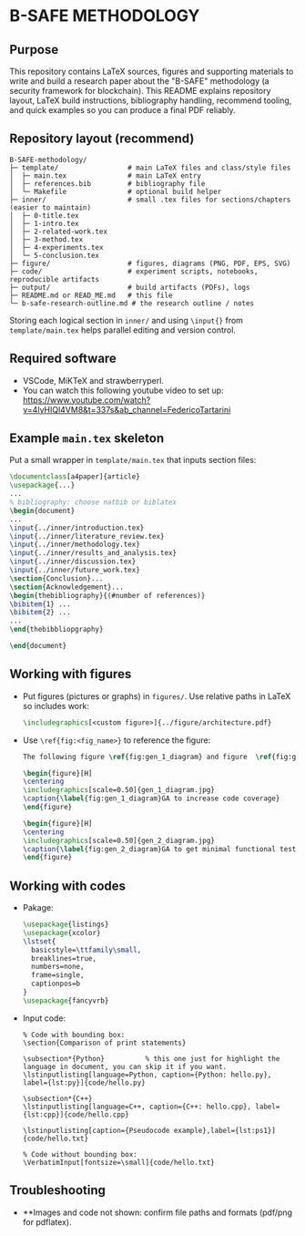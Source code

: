 # B-SAFE METHODOLOGY

## Purpose
This  repository contains LaTeX sources, figures and supporting materials to write and build a research paper about the "B-SAFE" methodology (a security framework for blockchain). This README explains repository layout, LaTeX build instructions, bibliography handling, recommend tooling, and quick examples so you can produce a final PDF reliably.

## Repository layout (recommend)
```
B-SAFE-methodology/
├─ template/                 # main LaTeX files and class/style files
│  ├─ main.tex               # main LaTeX entry
│  ├─ references.bib         # bibliography file
│  └─ Makefile               # optional build helper
├─ inner/                    # small .tex files for sections/chapters (easier to maintain)
│  ├─ 0-title.tex
│  ├─ 1-intro.tex
│  ├─ 2-related-work.tex
│  ├─ 3-method.tex
│  ├─ 4-experiments.tex
│  └─ 5-conclusion.tex
├─ figure/                   # figures, diagrams (PNG, PDF, EPS, SVG)
├─ code/                     # experiment scripts, notebooks, reproducible artifacts
├─ output/                   # build artifacts (PDFs), logs
├─ README.md or READ_ME.md   # this file
└─ b-safe-research-outline.md # the research outline / notes
```

Storing each logical section in `inner/` and using `\input{}` from `template/main.tex` helps parallel editing and version control.

## Required software
- VSCode, MiKTeX and strawberryperl.
- You can watch this following youtube video to set up: https://www.youtube.com/watch?v=4lyHIQl4VM8&t=337s&ab_channel=FedericoTartarini

## Example `main.tex` skeleton
Put a small wrapper in `template/main.tex` that inputs section files:
```tex
\documentclass[a4paper]{article}
\usepackage{...}
...
% bibliography: choose natbib or biblatex
\begin{document}
...
\input{../inner/introduction.tex}
\input{../inner/literature_review.tex}
\input{../inner/methodology.tex}
\input{../inner/results_and_analysis.tex}
\input{../inner/discussion.tex}
\input{../inner/future_work.tex}
\section{Conclusion}...
\section{Acknowledgement}...
\begin{thebibliography}{(#number of references)}
\bibitem{1} ...
\bibitem{2} ...
...
\end{thebibbliopgraphy}

\end{document}
```

## Working with figures
- Put figures (pictures or graphs) in `figures/`. Use relative paths in LaTeX so includes work:
  ```tex
  \includegraphics[<custom figure>]{../figure/architecture.pdf}
  ```
- Use `\ref{fig:<fig_name>}` to reference the figure:
  ```tex
  The following figure \ref{fig:gen_1_diagram} and figure  \ref{fig:gen_2_diagram} show theese two main aproaches:
  
  \begin{figure}[H]
  \centering
  \includegraphics[scale=0.50]{gen_1_diagram.jpg}
  \caption{\label{fig:gen_1_diagram}GA to increase code coverage}
  \end{figure}

  \begin{figure}[H]
  \centering
  \includegraphics[scale=0.50]{gen_2_diagram.jpg}
  \caption{\label{fig:gen_2_diagram}GA to get minimal functional test suite}
  \end{figure}
  ```
  
## Working with codes
- Pakage:
  ```tex
  \usepackage{listings}
  \usepackage{xcolor}
  \lstset{
    basicstyle=\ttfamily\small,
    breaklines=true,
    numbers=none,
    frame=single,
    captionpos=b
  }
  \usepackage{fancyvrb}
  ```
- Input code:
  ```
  % Code with bounding box:
  \section{Comparison of print statements}

  \subsection*{Python}          % this one just for highlight the language in document, you can skip it if you want.
  \lstinputlisting[language=Python, caption={Python: hello.py}, label={lst:py}]{code/hello.py}

  \subsection*{C++}
  \lstinputlisting[language=C++, caption={C++: hello.cpp}, label={lst:cpp}]{code/hello.cpp}

  \lstinputlisting[caption={Pseudocode example},label={lst:ps1}]{code/hello.txt}

  % Code without bounding box:
  \VerbatimInput[fontsize=\small]{code/hello.txt}
  ```

## Troubleshooting
- **Images and code not shown: confirm file paths and formats (pdf/png for pdflatex).
